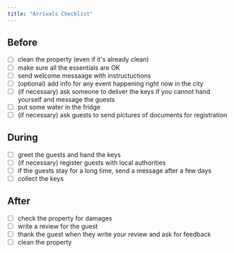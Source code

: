 ```yaml
---
title: "Arrivals Checklist"
---
```


<head>
<!-- Global site tag (gtag.js) - Google Analytics -->
<script async src="https://www.googletagmanager.com/gtag/js?id=G-4JDBPM7CZ4"></script>
<script>
  window.dataLayer = window.dataLayer || [];
  function gtag(){dataLayer.push(arguments);}
  gtag('js', new Date());

  gtag('config', 'G-4JDBPM7CZ4');
</script>
</head>

## Before

* [ ] clean the property (even if it's already clean)
* [ ] make sure all the essentials are OK
* [ ] send welcome messaage with instructuctions
* [ ] (optional) add info for any event happening right now in the city
* [ ] (if necessary) ask someone to deliver the keys if you cannot hand yourself and message the guests
* [ ] put some water in the fridge
* [ ] (if necessary) ask guests to send pictures of documents for registration

## During

* [ ] greet the guests and hand the keys
* [ ] (if necessary) register guests with local authorities
* [ ] if the guests stay for a long time, send a message after a few days
* [ ] collect the keys

## After

* [ ] check the property for damages
* [ ] write a review for the guest
* [ ] thank the guest when they write your review and ask for feedback
* [ ] clean the property
